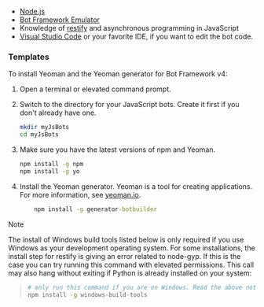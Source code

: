 <!-- Include under "Prerequisites" header in the files:
bot-builder-tutorial-create-basic-bot.md and bot-builder-javascript-quickstart.md -->

- [Node.js](https://nodejs.org/)
- [Bot Framework Emulator](https://aka.ms/bot-framework-emulator-readme)
- Knowledge of [restify](http://restify.com/) and asynchronous programming in JavaScript
- [Visual Studio Code](https://www.visualstudio.com/downloads) or your favorite IDE, if you want to edit the bot code.

### Templates

To install Yeoman and the Yeoman generator for Bot Framework v4:

1. Open a terminal or elevated command prompt.

1. Switch to the directory for your JavaScript bots. Create it first if you don't already have one.

   ```bash
   mkdir myJsBots
   cd myJsBots
   ```

1. Make sure you have the latest versions of npm and Yeoman.

   ```cmd
   npm install -g npm
   npm install -g yo
   ```

1. Install the Yeoman generator.
Yeoman is a tool for creating applications. For more information, see [yeoman.io](https://yeoman.io).

    ```cmd
        npm install -g generator-botbuilder
    ```

> [!NOTE]
> The install of Windows build tools listed below is only required if you use Windows as your development operating system.
> For some installations, the install step for restify is giving an error related to node-gyp.
> If this is the case you can try running this command with elevated permissions.
> This call may also hang without exiting if Python is already installed on your system:

> ```bash
> # only run this command if you are on Windows. Read the above note.
> npm install -g windows-build-tools
> ```
